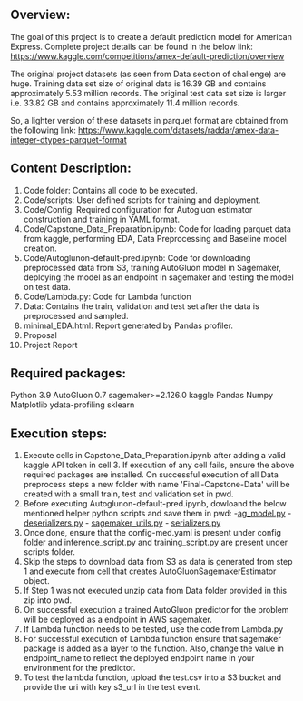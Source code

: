 ## Overview:

The goal of this project is to create a default prediction model for American Express. Complete project details can be found in the below link:
https://www.kaggle.com/competitions/amex-default-prediction/overview

The original project datasets (as seen from Data section of challenge) are huge. Training data set size of original data is 16.39 GB and contains approximately 5.53 million records. 
The original test data set size is larger i.e. 33.82 GB and contains approximately 11.4 million records.

So, a lighter version of these datasets in parquet format are obtained from the following link:
https://www.kaggle.com/datasets/raddar/amex-data-integer-dtypes-parquet-format

## Content Description:

1) Code folder: Contains all code to be executed.
2) Code/scripts: User defined scripts for training and deployment.
3) Code/Config: Required configuration for Autogluon estimator construction and training in YAML format.
4) Code/Capstone_Data_Preparation.ipynb: Code for loading parquet data from kaggle, performing EDA, Data Preprocessing and Baseline model creation.
5) Code/Autoglunon-default-pred.ipynb: Code for downloading preprocessed data from S3, training AutoGluon model in Sagemaker, deploying the model as an endpoint in sagemaker and testing the model on test data.
6) Code/Lambda.py: Code for Lambda function
7) Data: Contains the train, validation and test set after the data is preprocessed and sampled.
8) minimal_EDA.html: Report generated by Pandas profiler.
9) Proposal
10) Project Report

## Required packages:

Python 3.9
AutoGluon 0.7 
sagemaker>=2.126.0
kaggle
Pandas
Numpy
Matplotlib
ydata-profiling
sklearn

## Execution steps:

1) Execute cells in Capstone_Data_Preparation.ipynb after adding a valid kaggle API token in cell 3. If execution of any cell fails, ensure the above required packages are installed. On successful execution of all Data preprocess steps a new folder with name 'Final-Capstone-Data' will be created with a small train, test and validation set in pwd.
2) Before executing Autoglunon-default-pred.ipynb, dowloand the below mentioned helper python scripts and save them in pwd:
		-[ag_model.py](https://github.com/aws/amazon-sagemaker-examples/blob/main/advanced_functionality/autogluon-tabular-containers/ag_model.py "ag_model.py")
		- [deserializers.py](https://github.com/aws/amazon-sagemaker-examples/blob/main/advanced_functionality/autogluon-tabular-containers/deserializers.py "deserializers.py")
		- [sagemaker_utils.py](https://github.com/aws/amazon-sagemaker-examples/blob/main/advanced_functionality/autogluon-tabular-containers/sagemaker_utils.py "sagemaker_utils.py")
		- [serializers.py](https://github.com/aws/amazon-sagemaker-examples/blob/main/advanced_functionality/autogluon-tabular-containers/serializers.py "serializers.py")
3) Once done, ensure that the config-med.yaml is present under config folder and inference_script.py and training_script.py are present under scripts folder.
4) Skip the steps to download data from S3 as data is generated from step 1 and execute from cell that creates AutoGluonSagemakerEstimator object.
5) If Step 1 was not executed unzip data from Data folder provided in this zip into pwd.
6) On successful execution a trained AutoGluon predictor for the problem will be deployed as a endpoint in AWS sagemaker.
7) If Lambda function needs to be tested, use the code from Lambda.py
8) For successful execution of Lambda function ensure that sagemaker package is added as a layer to the function. Also, change the value in endpoint_name to reflect the deployed endpoint name in your environment for the predictor.
9) To test the lambda function, upload the test.csv into a S3 bucket and provide the uri with key s3_url in the test event.
		

